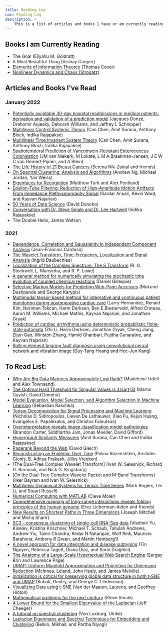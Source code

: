 ```yaml
---
title: Reading Log
nav: Reading Log
description: >
    This is a list of articles and books I have or am currently reading.
---
```


## Books I am Currently Reading
- The Goal (Eliyahu M. Goldratt)
- A Most Beautiful Thing (Arshay Cooper)
- [Elements of Information Theorey](https://drive.google.com/file/d/1zQ6PUNGxg1kgJyIcyO2JKJmuTRHU6JI2/view) (Thomas Cover)
- <a href="https://www.biodyn.ro/course/literatura/Nonlinear_Dynamics_and_Chaos_2018_Steven_H._Strogatz.pdf">Nonlinear Dynamics and Chaos (Strogatz)</a>

## Articles and Books I've Read

### January 2022
- [Potentially avoidable 30-day hospital readmissions in medical patients: derivation and validation of a prediction model](https://jamanetwork.com/journals/jamainternalmedicine/fullarticle/1672282) (Jacques Donzé, Drahomir Aujesky, Deborah Williams, and Jeffrey L Schnipper)
- [Multilinear Control Systems Theory](https://drive.google.com/file/d/1F0ZGoVWeKSWemXvSp6ilTwLS8N7j6n71/view) (Can Chen, Amit Surana, Anthony Block, Indika Rajapakse)
- [Multilinear Time Invariant System Theory](https://drive.google.com/file/d/1LATMTiwkxjBT3_oI5PODA5FnmE2gtkyE/view) (Can Chen, Amit Surana, Anthony Bloch, Indika Rajapakse)
- [Spatiotemporal Prediction of Vancomycin-Resistant Enterococcus Colonisation](https://pubmed.ncbi.nlm.nih.gov/35057734/) (JM van Niekerk, M Lokate, L M A Braakman-Jansen, J E W C van Gemert-Pijnen, and A Stein)
- [The Life History of 21 Breast Cancers](https://pubmed.ncbi.nlm.nih.gov/22608083/) (Serena Nik-Zainal and friends)
- [On Spectral Clustering: Analysis and Algorithms](https://ai.stanford.edu/~ang/papers/nips01-spectral.pdf) (Andrew Ng, Michael Jordan, Yair Weiss)
- [Eigenfaces for Recognition](https://drive.google.com/file/d/1JvFdAp15uf1UGlJS30TNducVE5BNcpTp/view) (Matthew Turk and Alex Pentland)
- [Epsilon-Tube Filtering: Reduction of High-Amplitude Motion Artifacts From Impedance Plethysmography Signal](https://ieeexplore.ieee.org/stamp/stamp.jsp?arnumber=6785963) (Sardar Ansari, Kevin Ward, and Kayvan Najarian)
- [50 Years of Data Science](https://drive.google.com/file/d/1x9ZsIo8mhINNjHlGd5r_q7jEyKNlMOk8/view) (David Donoho)
- [Conversation with Dr. Steve Smale and Dr. Lee Hartwell](https://drive.google.com/file/d/1GfW_AD97HGbRa2yVuNK-Uix49piaEh2P/view) (Indika Rajapakse)
- The Double Helix, James Watson

### 2021
- [Dependence, Correlation and Gaussianity in Independent Component Analysis](https://www.jmlr.org/papers/volume4/cardoso03a/cardoso03a.pdf) (Jean-Francois Cardoso)
- [The Wavelet Transform, Time-Frequency, Localization and Signal Analysis](https://services.math.duke.edu/~ingrid/publications/ieee36-1990.pdf) (Ingrid Daubechies)
- [Localization of the Complex Spectrum: The S Transform](http://citeseerx.ist.psu.edu/viewdoc/download?doi=10.1.1.462.1500&rep=rep1&type=pdf) (R. G. Stockwell, L. Mansinha, and R. P. Lowe)
- [A general method for numerically simulating the stochastic time evolution of coupled chemical reactions](https://www.sciencedirect.com/science/article/pii/0021999176900413) (Daniel Gillespie)
- [Selective Markov Models for Predicting Web-Page Accesses](https://archive.siam.org/meetings/sdm01/pdf/sdm01_04.pdf) (Mukund Deshpande and George Karypis)
- [Multimodal tensor-based method for integrative and continuous patient monitoring during postoperative cardiac care](https://www.sciencedirect.com/science/article/pii/S0933365721000257) (Larry Hernandez, Renaid Kim, Neriman Tokcan, Harm Derksen, Ben E.Biesterveld, Alfred Croteau, Aaron  M. Williams, Michael Mathis, Kayvan Najarian, and Jonathan Gryak)
- [Prediction of cardiac arrhythmia using deterministic probabilistic finite-state automata](https://www.sciencedirect.com/science/article/pii/S1746809420303347) (Zhi Li, Harm Derksen, Jonathan Gryak, Cheng Jiang, Zijun Gao, Winston Zhang, Hamid Ghanbari, Pujitha Gunaratne, and Kayvan Najarian)
- [Rolling element bearing fault diagnosis using convolutional neural network and vibration image](https://www.sciencedirect.com/science/article/abs/pii/S1389041717303261) (Duy-Tang Hoang and Hee-Jun Kang)

## To Read List:
- [Why Are Big Data Matrices Approximately Low Rank?](https://drive.google.com/file/d/1UvWK3nFKOvP_ik7cAqqbsUfKJeO02cP4/view) (Madeleine Udell and Alex Townsend)
- [The Optimal Hard Threshold for Singular Values is 4/sqrt(3)](https://drive.google.com/file/d/1MAKkzKU9BJlD-pEJ__4e9jRmKvLhiDyq/view) (Martin Gavish, David Donoho)
- [Model Evaluation, Model Selection, and Algorithm Selection in Machine Learning](https://arxiv.org/abs/1811.12808) (Sebastian Raschka)
- [Tensor Decomposition for Signal Processing and Machine Learning](https://arxiv.org/pdf/1607.01668.pdf) (Nicholas D. Sidiropoulos,  Lieven De Lathauwer, Xiao Fu, Kejun
Huang,  Evangelos E. Papalexakis, and Christos Faloutsos)
- [Overinterpretation reveals image classification model pathologies](https://arxiv.org/pdf/2003.08907.pdf) (Brandon Carter, Siddhartha Jain, Jonas Mueller, David Gifford)
- [Hypergraph Similarity Measures](https://drive.google.com/file/d/1nnG30anFDVJnVE-T5ai80dPaVMjIGWgz/view) (Amit Surana, Can Chen and Indika Rajapakse)
- [Pagerank Beyond the Web](https://arxiv.org/pdf/1407.5107.pdf) (David Gleich)
- [Reconstructing an Epidemic Over Time](https://faculty.cc.gatech.edu/~badityap/papers/cult-kdd16.pdf) (Polina Rozenshtein, Aristides Gionis, B. Aditya Prakash, Jilles Vreeken)
- [The Dual-Tree Complex Wavelet Transform]<!-- In an email from Jonathan on 1/25/2022 --> (Ivan W. Selesnick, Richard G. Baraniuk, and Nick G. Kingsbury)
- [On the Dual-Tree Complex Wavelet Packet and M-Band Transforms]<!-- In an email from Jonathan on 1/25/2022 --> (̇Ilker Bayram and Ivan W. Selesnick)
- [Multilinear Dynamical Systems for Tensor Time Series](https://people.eecs.berkeley.edu/~russell/papers/nips13-tensor.pdf) (Mark Rogers, Lei Li, and Stuart Russell)
- [Numerical Computing with MATLAB](https://www.mathworks.com/moler/chapters.html) (Cleve Moler)
- [Comprehensive mapping of long-range interactions reveals folding principles of the human genome](https://drive.google.com/file/d/1BoAGH7ADa12dVTb0szxa5rND-C1iVJ5Z/view) (Erez Lieberman-Aiden and friends)
- [New Results on Shortest Paths in Three Dimensions](http://www.ams.sunysb.edu/~jsbm/papers/p166-mitchell.pdf) (Joseph Mitchell and Micha Sharir)
- [SC3 - consensus clustering of single-cell RNA-Seq data](https://pubmed.ncbi.nlm.nih.gov/28346451/) (Vladimir Yu. Kiselev, Kristina Kirschner, Michael T. Schaub, Tallulah Andrews, Andrew Yiu, Tamir Chandra, Kedar N Natarajan, Wolf Reik, Mauricio Barahona, Anthony R Green, and Martin Hemberg1)
- [A novel approach for data integration and disease subtyping](https://pubmed.ncbi.nlm.nih.gov/29066617/) (Tin Nguyen, Rebecca Tagett, Diana Diaz, and Sorin Draghici)
- [The Anatomy of a Large-Scale Hypertextual Web Search Engine](https://snap.stanford.edu/class/cs224w-readings/Brin98Anatomy.pdf) (Sergey Brin and Lawrence Page)
- [UMAP: Uniform Manifold Approximation and Projection for Dimension Reduction](https://drive.google.com/file/d/1qnqFYC8s1moQT5mwVoVqhZDrM5EkhjCd/view) (McInnes, Leland, John Healy, and James Melville)
- [Initialization is critical for preserving global data structure in both t-SNE and UMAP](https://drive.google.com/file/d/1RbEHfvDSbSha_V-nQeNGxtkJrmoukXRg/view) (Kobak, Dmitry, and George C. Linderman)
- [Visualizing Data using t-SNE](https://drive.google.com/file/d/1_BXHVPyLNqJyUF7cacZAxAgvspToRQXj/view) (Van der Maaten, Laurens, and Geoffrey Hinton)
- [Mathematical problems for the next century](https://drive.google.com/file/d/1NTW_cTjlAcLgezxLp8aufxxojaJNKFlk/view) (Steve Smale)
- [A Lower Bound for the Smallest Eigenvalue of the Laplacian](https://drive.google.com/file/d/1jBwKUSAdDHnEzmDZa1gQY_rRcnHA71N2/view) (Jeff Cheeger)
- [A tutorial on spectral clustering](https://drive.google.com/file/d/1Jq9MBRMxDfgnnSZmeVtrYvOb2-vksEIS/view) (Von Luxburg, Ulrike)
- [Laplacian Eigenmaps and Spectral Techniques for Embedding and Clustering](https://drive.google.com/file/d/1mIr8h8w9Eb5r193ovPC9NedVJWH3WIfZ/view) (Belkin, Mikhail, and Partha Niyogi)

